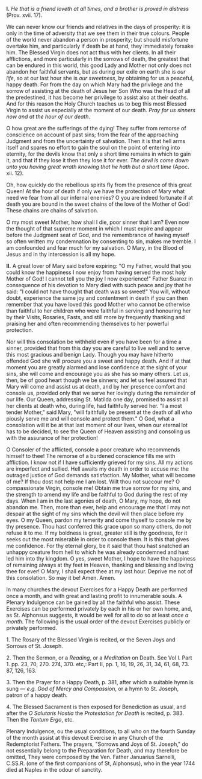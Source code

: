 
**I\.** *He that is a friend loveth at all times, and a brother is proved in distress* (Prov. xvii. 17).

We can never know our friends and relatives in the days of prosperity: it is only in the time of adversity that we see them in their true colours. People of the world never abandon a person in prosperity; but should misfortune overtake him, and particularly if death be at hand, they immediately forsake him. The Blessed Virgin does not act thus with her clients. In all their afflictions, and more particularly in the sorrows of death, the greatest that can be endured in this world, this good Lady and Mother not only does not abandon her faithful servants, but as during our exile on earth she is *our life*, so at our last hour she is *our sweetness*, by obtaining for us a peaceful, happy death. For from the day on which Mary had the privilege and the sorrow of assisting at the death of Jesus her Son Who was the Head of all the predestined, it has become her privilege to assist also at their deaths. And for this reason the Holy Church teaches us to beg this most Blessed Virgin to assist us especially at the moment of our death. *Pray for us sinners now and at the hour of our death*.

O how great are the sufferings of the dying! They suffer from remorse of conscience on account of past sins; from the fear of the approaching Judgment and from the uncertainty of salvation. Then it is that hell arms itself and spares no effort to gain the soul on the point of entering into eternity, for the devils know that only a short time remains in which to gain it, and that if they lose it then they lose it for ever. *The devil is come down unto you having great wrath knowing that he hath but a short time* (Apoc. xii. 12).

Oh, how quickly do the rebellious spirits fly from the presence of this great Queen! At the hour of death if only we have the protection of Mary what need we fear from all our infernal enemies? O you are indeed fortunate if at death you are bound in the sweet chains of the love of the Mother of God! These chains are chains of salvation.

O my most sweet Mother, how shall I die, poor sinner that I am? Even now the thought of that supreme moment in which I must expire and appear before the Judgment seat of God, and the remembrance of having myself so often written my condemnation by consenting to sin, makes me tremble. I am confounded and fear much for my salvation. O Mary, in the Blood of Jesus and in thy intercession is all my hope.

**II\.** A great lover of Mary said before expiring: \"O my Father, would that you could know the happiness I now enjoy from having served the most holy Mother of God! I cannot tell you the joy I now experience!\" Father Suarez in consequence of his devotion to Mary died with such peace and joy that he said: \"I could not have thought that death was so sweet!\" You will, without doubt, experience the same joy and contentment in death if you can then remember that you have loved this good Mother who cannot be otherwise than faithful to her children who were faithful in serving and honouring her by their Visits, Rosaries, Fasts, and still more by frequently thanking and praising her and often recommending themselves to her powerful protection.

Nor will this consolation be withheld even if you have been for a time a sinner, provided that from this day you are careful to live well and to serve this most gracious and benign Lady. Though you may have hitherto offended God she will procure you a sweet and happy death. And if at that moment you are greatly alarmed and lose confidence at the sight of your sins, she will come and encourage you as she has so many others. Let us, then, be of good heart though we be sinners; and let us feel assured that Mary will come and assist us at death, and by her presence comfort and console us, provided only that we serve her lovingly during the remainder of our life. Our Queen, addressing St. Matilda one day, promised to assist all her clients at death who, during life, had faithfully served her. \"I a most tender Mother,\" said Mary, \"will faithfully be present at the death of all who piously serve me and will console and protect them.\" O God, what a consolation will it be at that last moment of our lives, when our eternal lot has to be decided, to see the Queen of Heaven assisting and consoling us with the assurance of her protection!

O Consoler of the afflicted, console a poor creature who recommends himself to thee! The remorse of a burdened conscience fills me with affliction. I know not if I have sufficiently grieved for my sins. All my actions are imperfect and sullied. Hell awaits my death in order to accuse me: the outraged justice of God demands satisfaction. My Mother, what will become of me? If thou dost not help me I am lost. Wilt thou not succour me? O compassionate Virgin, console me! Obtain me true sorrow for my sins, and the strength to amend my life and be faithful to God during the rest of my days. When I am in the last agonies of death, O Mary, my hope, do not abandon me. Then, more than ever, help and encourage me that I may not despair at the sight of my sins which the devil will then place before my eyes. O my Queen, pardon my temerity and come thyself to console me by thy presence. Thou hast conferred this grace upon so many others, do not refuse it to me. If my boldness is great, greater still is thy goodness, for it seeks out the most miserable in order to console them. It is this that gives me confidence. For thy eternal glory, be it said that thou hast snatched an unhappy creature from hell to which he was already condemned and hast led him into thy kingdom. O yes, sweet Mother, I hope to have the happiness of remaining always at thy feet in Heaven, thanking and blessing and loving thee for ever! O Mary, I shall expect thee at my last hour. Deprive me not of this consolation. So may it be! Amen. Amen.

In many churches the devout Exercises for a Happy Death are performed once a month, and with great and lasting profit to innumerable souls. A Plenary Indulgence can be gained by all the faithful who assist. These Exercises can be performed privately by each in his or her own home, and, as St. Alphonsus suggests, it would be well for all to do so at least *once a month*. The following is the usual order of the devout Exercises publicly or privately performed.

1\. The Rosary of the Blessed Virgin is recited, or the Seven Joys and Sorrows of St. Joseph.

2\. Then the Sermon, or a *Reading*, or a *Meditation* on Death. See Vol I. Part 1. pp. 23, 70, 270. 274, 370. etc,: Part II, pp. 1, 16, 19, 26, 31, 34, 61, 68, 73. 87, 126, 163.

3\. Then the Prayer for a Happy Death, p. 381, after which a suitable hymn is sung — *e.g. God of Mercy and Compassion*, or a hymn to St. Joseph, patron of a happy death.

4\. The Blessed Sacrament is then exposed for Benediction as usual, and after the *O Salutaris Hostia* the *Protestation for Death* is recited, p. 383. Then the *Tantum Ergo*, etc.

Plenary Indulgence, ou the usual conditions, to all who on the fourth Sunday of the month assist at this devout Exercise in any Church of the Redemptorist Fathers. The prayers, \"Sorrows and Joys of St. Joseph,\" do not essentially belong to the Preparation for Death, and may therefore be omitted, They were composed by the Ven. Father Januarius Sarnelli, C.SS.R. (one of the first companions of St, Alphonsus), who in the year 1744 died at Naples in the odour of sanctity.

